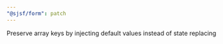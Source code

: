 ```yaml
---
"@sjsf/form": patch
---
```


Preserve array keys by injecting default values instead of state replacing
